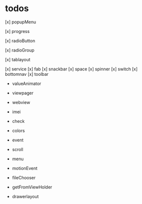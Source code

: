 # todos
[x] popupMenu

[x] progress

[x] radioButton

[x] radioGroup

[x] tablayout

[x] service
[x] fab
[x] snackbar
[x] space
[x] spinner
[x] switch
[x] bottomnav
[x] toolbar
- valueAnimator
- viewpager
- webview
- imei
- check
- colors
- event
- scroll
- menu
- motionEvent

- fileChooser

- getFromViewHolder
- drawerlayout